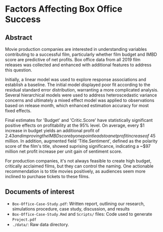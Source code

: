 # Factors Affecting Box Office Success

## Abstract
Movie production companies are interested in understanding variables contributing
to a successful film, particularly whether film budget and IMBD score 
are predictive of net profits. Box office data from all 2019 film releases 
was collected and enhanced with additional features to address this question. 

Initially, a linear model was used to explore response associations and establish
a baseline. The initial model displayed poor fit according to the residual standard 
error distribution, warranting a more complicated analysis. Several hierarchical models
were used to address heteroscedastic variance concerns and ultimately a mixed effect
model was applied to observations based on release month, which enhanced estimation 
accuracy for most fixed effects.

Final estimates for 'Budget' and 'Critic.Score' have statistically significant
positive effects on profitability at the 95% level. On average, every $1 increase
in budget yields an additional profit of $2.43 and improving the IMBD score by one 
point leads to a net profit increase of ~$45 million. In addition, augmented field 'Title.Sentiment',
defined as the polarity score of the film's title, showed suprising significance,
indicating a ~$97 million net profit increase per unit gain of sentiment score. 

For production companies, it's not always feasible to create high budget, critically
acclaimed films, but they can control the naming. One actionable recommendation 
is to title movies positively, as audiences seem more inclined to purchase tickets
to these films.


## Documents of interest

- `Box-Office-Case-Study.pdf`: Written report, outlining our research, simulations procedure, case study, discussion, and results
- `Box-Office-Case-Study.Rmd` and `Scripts/` files: Code used to generate `Project.pdf`
- `./data/`: Raw data directory.
